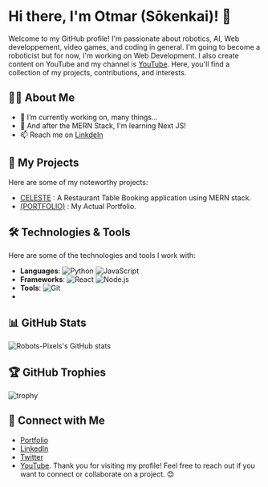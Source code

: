 # Hi there, I'm Otmar (Sōkenkai)! 🤖

Welcome to my GitHub profile! I'm passionate about robotics, AI, Web developpement, video games, and coding in general. I'm going to become a roboticist but for now, I'm working on Web Development. I also create content on YouTube and my channel is [YouTube](https://youtube.com/@robotspixels). Here, you'll find a collection of my projects, contributions, and interests.

## 👨‍💻 About Me

- 🔭 I’m currently working on, many things...
- 🌱 And after the MERN Stack, I'm learning Next JS!
- 📫 Reach me on [LinkdeIn](linkedin.com/in/otmar-tchenga-953988319)

## 🚀 My Projects

Here are some of my noteworthy projects:
- [CELESTE](https://celeste-restaurant.vercel.app/) : A Restaurant Table Booking application using MERN stack.
- [<OT> (PORTFOLIO)](https://ot-tchenga.vercel.app/) : My Actual Portfolio.

## 🛠️ Technologies & Tools

Here are some of the technologies and tools I work with:

- **Languages**: ![Python](https://img.shields.io/badge/-Python-3776AB?style=flat&logo=python&logoColor=white) ![JavaScript](https://img.shields.io/badge/-JavaScript-F7DF1E?style=flat&logo=javascript&logoColor=white)
- **Frameworks**: ![React](https://img.shields.io/badge/-React-61DAFB?style=flat&logo=react&logoColor=white) ![Node.js](https://img.shields.io/badge/-Node.js-339933?style=flat&logo=node.js&logoColor=white)
- **Tools**: ![Git](https://img.shields.io/badge/-Git-F05032?style=flat&logo=git&logoColor=white)
- 
## 📊 GitHub Stats

![Robots-Pixels's GitHub stats](https://github-readme-stats.vercel.app/api?username=Robots-Pixels&show_icons=true&theme=radical)

## 🏆 GitHub Trophies

![trophy](https://github-profile-trophy.vercel.app/?username=Robots-Pixels&theme=onedark)

## 🔗 Connect with Me
- [Portfolio](https://ot-tchenga.vercel.app/)
- [LinkedIn](linkedin.com/in/otmar-tchenga-953988319) 
- [Twitter](https://x.com/otmartch23)
- [YouTube](https://youtube.com/@robotspixels).
Thank you for visiting my profile! Feel free to reach out if you want to connect or collaborate on a project. 😊
